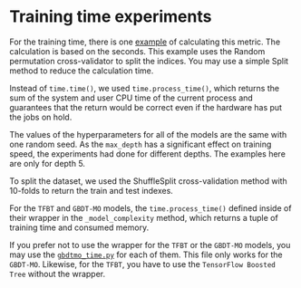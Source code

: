# Training time experiments

For the training time, there is one [example](Training_time_cross_validator.py) of calculating this metric. The calculation is based on the seconds. This example uses the Random permutation cross-validator to split the indices. You may use a simple Split method to reduce the calculation time.

Instead of `time.time()`, we used `time.process_time()`, which returns the sum of the system and user CPU time of the current process and guarantees that the return would be correct even if the hardware has put the jobs on hold.

The values of the hyperparameters for all of the models are the same with one random seed. As the `max_depth` has a significant effect on training speed, the experiments had done for different depths. The examples here are only for depth 5.

To split the dataset, we used the ShuffleSplit cross-validation method with 10-folds to return the train and test indexes.

For the `TFBT` and `GBDT-MO` models, the `time.process_time()` defined inside of their wrapper in the `_model_complexity` method, which returns a tuple of training time and consumed memory.

If you prefer not to use the wrapper for the `TFBT` or the `GBDT-MO` models, you may use the [`gbdtmo_time.py`](gbdtmo_time.py) for each of them. This file only works for the `GBDT-MO`. Likewise, for the `TFBT`, you have to use the `TensorFlow Boosted Tree` without the wrapper.
